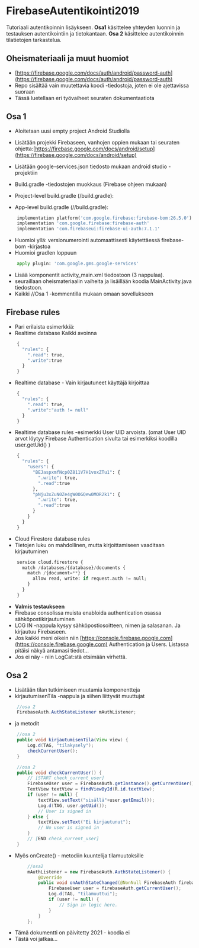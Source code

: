 # FirebaseAutentikointi2019
Tutoriaali autentikoinnin lisäykseen. **Osa1** käsittelee yhteyden luonnin ja testauksen autentikointiin ja tietokantaan. **Osa 2** käsittelee autentikoinnin tilatietojen tarkastelua.

## Oheismateriaali ja muut huomiot
* [https://firebase.google.com/docs/auth/android/password-auth](https://firebase.google.com/docs/auth/android/password-auth)
* Repo sisältää vain muutettavia koodi -tiedostoja, joten ei ole ajettavissa suoraan
* Tässä luetellaan eri työvaiheet seuraten dokumentaatiota


## Osa 1
* Aloitetaan uusi empty project Android Studiolla
* Lisätään projekki Firebaseen, vanhojen oppien mukaan tai seuraten ohjetta:[https://firebase.google.com/docs/android/setup](https://firebase.google.com/docs/android/setup) 
* Lisätään google-services.json tiedosto mukaan android studio -projektiin
* Build.gradle -tiedostojen muokkaus (Firebase ohjeen mukaan)
* Project-level build.gradle (<project>/build.gradle):

* App-level build.gradle (<project>/<app-module>/build.gradle):
```python 
    implementation platform('com.google.firebase:firebase-bom:26.5.0')
    implementation 'com.google.firebase:firebase-auth'
    implementation 'com.firebaseui:firebase-ui-auth:7.1.1'

```
* Huomioi yllä: versionumerointi automaattisesti käytettäessä firebase-bom -kirjastoa
* Huomioi gradlen loppuun  
```python
    apply plugin: 'com.google.gms.google-services'
```
* Lisää komponentit activity_main.xml tiedostoon (3 nappulaa).
* seuraillaan oheismateriaalin vaiheita ja lisäillään koodia MainActivity.java tiedostoon.
* Kaikki //Osa 1 -kommentilla mukaan omaan sovellukseen

## Firebase rules
* Pari erilaista esimerkkiä:   
* Realtime database Kaikki avoinna
```python
    {
      "rules": {
        ".read": true,
        ".write":true
      }
    }
```
* Realtime database - Vain kirjautuneet käyttäjä kirjoittaa
```python
    {
      "rules": {
        ".read": true,
        ".write":"auth != null"
      }
    }
```
* Realtime database rules -esimerkki User UID arvoista. (omat User UID arvot löytyy Firebase Authentication sivulta  tai esimerkiksi koodilla user.getUid()    )
```python
    {
      "rules": {
  	    "users": {
          "BEJaspxmfNcp0Z811V7H1voxZTu1": {
            ".write": true,
            ".read":true
          },
          "pNju3xZuN0Ze4gW0OGQew0MOR2k1": {
            ".write": true,
            ".read":true
          } 
        }   
      }
    }
```
* Cloud Firestore database rules
* Tietojen luku on mahdollinen, mutta kirjoittamiseen vaaditaan kirjautuminen
```python
    service cloud.firestore {
      match /databases/{database}/documents {
        match /{document=**} {
          allow read, write: if request.auth != null; 
        }
      }
    }
```

* **Valmis testaukseen**
* Firebase consolissa muista enabloida authentication osassa sähköpostikirjautuminen 
* LOG IN -nappula kysyy sähköpostiosoitteen, nimen ja salasanan. Ja kirjautuu Firebaseen.
* Jos kaikki meni oikein niin [https://console.firebase.google.com](https://console.firebase.google.com) Authentication ja Users. Listassa pitäisi näkyä antamasi tiedot...
* Jos ei näy - niin LogCat:stä etsimään virhettä.


## Osa 2
* Lisätään tilan tutkimiseen muutamia komponentteja
* kirjautumisenTila -nappula ja siihen liittyvät muuttujat
```java
    //osa 2
    FirebaseAuth.AuthStateListener mAuthListener;
```
* ja metodit
```java
    //osa 2
    public void kirjautumisenTila(View view) {
        Log.d(TAG, "tilakysely");
        checkCurrentUser();
    }

    //osa 2
    public void checkCurrentUser() {
        // [START check_current_user]
        FirebaseUser user = FirebaseAuth.getInstance().getCurrentUser();
        TextView textView = findViewById(R.id.textView);
        if (user != null) {
            textView.setText("sisällä"+user.getEmail());
            Log.d(TAG, user.getUid());
            // User is signed in
        } else {
            textView.setText("Ei kirjautunut");
            // No user is signed in
        }
        // [END check_current_user]
    }
```

* Myös onCreate() - metodiin kuuntelija tilamuutoksille
```java
        //osa2
        mAuthListener = new FirebaseAuth.AuthStateListener() {
            @Override
            public void onAuthStateChanged(@NonNull FirebaseAuth firebaseAuth) {
                FirebaseUser user = firebaseAuth.getCurrentUser();
                Log.d(TAG, "tilamuuttui");
                if (user != null) {
                    // Sign in logic here.
                }
            }
        };
```
* Tämä dokumentti on päivitetty 2021 - koodia ei
* Tästä voi jatkaa...